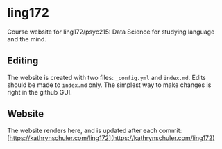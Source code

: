# ling172

Course website for ling172/psyc215: Data Science for studying language and the mind.

## Editing

The website is created with two files: `_config.yml` and `index.md`. Edits should be made to `index.md` only. The simplest way to make changes is right in the github GUI. 

## Website

The website renders here, and is updated after each commit: [https://kathrynschuler.com/ling172](https://kathrynschuler.com/ling172)

